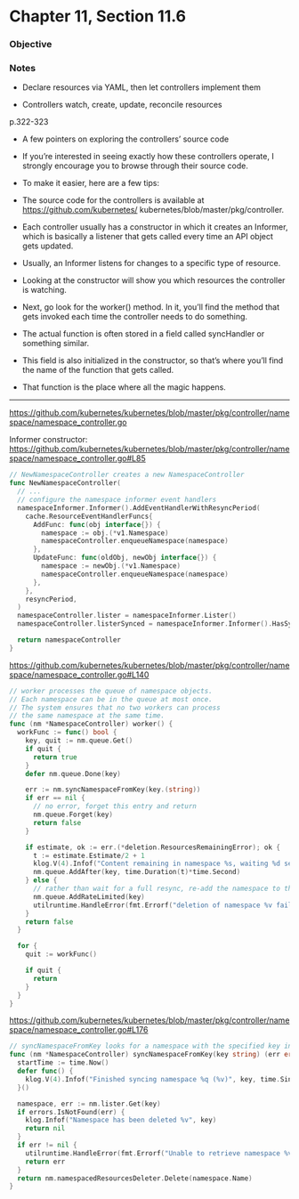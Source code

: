 # Chapter 11, Section 11.6

### Objective

### Notes

- Declare resources via YAML, then let controllers implement them

- Controllers watch, create, update, reconcile resources


p.322-323
- A few pointers on exploring the controllers’ source code
- If you’re interested in seeing exactly how these controllers operate, I strongly encourage you to browse through their source code. 

- To make it easier, here are a few tips:

- The source code for the controllers is available at https://github.com/kubernetes/ kubernetes/blob/master/pkg/controller.

- Each controller usually has a constructor in which it creates an Informer, which is basically a listener that gets called every time an API object gets updated. 

- Usually, an Informer listens for changes to a specific type of resource. 

- Looking at the constructor will show you which resources the controller is watching.

- Next, go look for the worker() method. In it, you’ll find the method that gets invoked each time the controller needs to do something. 

- The actual function is often stored in a field called syncHandler or something similar. 

- This field is also initialized in the constructor, so that’s where you’ll find the name of the function that gets called. 

- That function is the place where all the magic happens.

-----------

https://github.com/kubernetes/kubernetes/blob/master/pkg/controller/namespace/namespace_controller.go

Informer constructor:
https://github.com/kubernetes/kubernetes/blob/master/pkg/controller/namespace/namespace_controller.go#L85

```go
// NewNamespaceController creates a new NamespaceController
func NewNamespaceController(
  // ...
  // configure the namespace informer event handlers
  namespaceInformer.Informer().AddEventHandlerWithResyncPeriod(
    cache.ResourceEventHandlerFuncs{
      AddFunc: func(obj interface{}) {
        namespace := obj.(*v1.Namespace)
        namespaceController.enqueueNamespace(namespace)
      },
      UpdateFunc: func(oldObj, newObj interface{}) {
        namespace := newObj.(*v1.Namespace)
        namespaceController.enqueueNamespace(namespace)
      },
    },
    resyncPeriod,
  )
  namespaceController.lister = namespaceInformer.Lister()
  namespaceController.listerSynced = namespaceInformer.Informer().HasSynced

  return namespaceController
}
```


https://github.com/kubernetes/kubernetes/blob/master/pkg/controller/namespace/namespace_controller.go#L140

```go
// worker processes the queue of namespace objects.
// Each namespace can be in the queue at most once.
// The system ensures that no two workers can process
// the same namespace at the same time.
func (nm *NamespaceController) worker() {
  workFunc := func() bool {
    key, quit := nm.queue.Get()
    if quit {
      return true
    }
    defer nm.queue.Done(key)

    err := nm.syncNamespaceFromKey(key.(string))
    if err == nil {
      // no error, forget this entry and return
      nm.queue.Forget(key)
      return false
    }

    if estimate, ok := err.(*deletion.ResourcesRemainingError); ok {
      t := estimate.Estimate/2 + 1
      klog.V(4).Infof("Content remaining in namespace %s, waiting %d seconds", key, t)
      nm.queue.AddAfter(key, time.Duration(t)*time.Second)
    } else {
      // rather than wait for a full resync, re-add the namespace to the queue to be processed
      nm.queue.AddRateLimited(key)
      utilruntime.HandleError(fmt.Errorf("deletion of namespace %v failed: %v", key, err))
    }
    return false
  }

  for {
    quit := workFunc()

    if quit {
      return
    }
  }
}
```

https://github.com/kubernetes/kubernetes/blob/master/pkg/controller/namespace/namespace_controller.go#L176

```go
// syncNamespaceFromKey looks for a namespace with the specified key in its store and synchronizes it
func (nm *NamespaceController) syncNamespaceFromKey(key string) (err error) {
  startTime := time.Now()
  defer func() {
    klog.V(4).Infof("Finished syncing namespace %q (%v)", key, time.Since(startTime))
  }()

  namespace, err := nm.lister.Get(key)
  if errors.IsNotFound(err) {
    klog.Infof("Namespace has been deleted %v", key)
    return nil
  }
  if err != nil {
    utilruntime.HandleError(fmt.Errorf("Unable to retrieve namespace %v from store: %v", key, err))
    return err
  }
  return nm.namespacedResourcesDeleter.Delete(namespace.Name)
}
```
